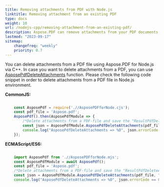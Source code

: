 ```yaml
---
title: Removing attachments from PDF with Node.js
linktitle: Removing attachment from an existing PDF
type: docs
weight: 10
url: /nodejs-cpp/removing-attachment-from-an-existing-pdf/
description: Aspose.PDF can remove attachments from your PDF documents. Use Node.js environment to remove attachments in PDF files by Aspose.PDF.
lastmod: "2023-09-17"
sitemap:
    changefreq: "weekly"
    priority: 0.7
---
```


You can delete attachments from a PDF file using Aspose.PDF for Node.js via C++. In case you want to delete attachments from a PDF, you can use [AsposePdfDeleteAttachments](https://reference.aspose.com/pdf/nodejs-cpp/organize/asposepdfdeleteattachments/) function. 
Please check the following code snippet in order to delete attachments from a PDF file in Node.js environment.

**CommonJS:**

```cjs

    const AsposePdf = require('.//AsposePDFforNode.cjs');
    const pdf_file = 'Aspose.pdf';
    AsposePdf().then(AsposePdfModule => {
        /*Delete attachments from a PDF-file and save the "ResultPdfDeleteAttachments.pdf"*/
        const json = AsposePdfModule.AsposePdfDeleteAttachments(pdf_file, "ResultPdfDeleteAttachments.pdf");
        console.log("AsposePdfDeleteAttachments => %O", json.errorCode == 0 ? json.fileNameResult : json.errorText);
    });
```

**ECMAScript/ES6:**

```mjs

    import AsposePdf from './/AsposePDFforNode.mjs';
    const AsposePdfModule = await AsposePdf();
    const pdf_file = 'Aspose.pdf';
    /*Delete attachments from a PDF-file and save the "ResultPdfDeleteAttachments.pdf"*/
    const json = AsposePdfModule.AsposePdfDeleteAttachments(pdf_file, "ResultPdfDeleteAttachments.pdf");
    console.log("AsposePdfDeleteAttachments => %O", json.errorCode == 0 ? json.fileNameResult : json.errorText);
```